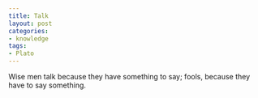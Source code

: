 ```yaml
---
title: Talk
layout: post
categories:
- knowledge
tags:
- Plato
---
```


Wise men talk because they have something to say; fools, because they have to say something.